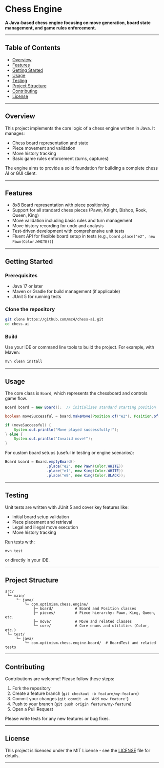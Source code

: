 
# Chess Engine

**A Java-based chess engine focusing on move generation, board state management, and game rules enforcement.**

---

## Table of Contents

- [Overview](#overview)  
- [Features](#features)  
- [Getting Started](#getting-started)  
- [Usage](#usage)  
- [Testing](#testing)  
- [Project Structure](#project-structure)  
- [Contributing](#contributing)  
- [License](#license)  

---

## Overview

This project implements the core logic of a chess engine written in Java. It manages:

- Chess board representation and state
- Piece movement and validation
- Move history tracking
- Basic game rules enforcement (turns, captures)

The engine aims to provide a solid foundation for building a complete chess AI or GUI client.

---

## Features

- 8x8 Board representation with piece positioning  
- Support for all standard chess pieces (Pawn, Knight, Bishop, Rook, Queen, King)  
- Move validation including basic rules and turn management  
- Move history recording for undo and analysis  
- Test-driven development with comprehensive unit tests  
- Fluent API for flexible board setup in tests (e.g., `board.place("e2", new Pawn(Color.WHITE))`)  

---

## Getting Started

### Prerequisites

- Java 17 or later  
- Maven or Gradle for build management (if applicable)  
- JUnit 5 for running tests  

### Clone the repository

```bash
git clone https://github.com/mc4/chess-ai.git
cd chess-ai
```

### Build

Use your IDE or command line tools to build the project. For example, with Maven:

```bash
mvn clean install
```

---

## Usage

The core class is `Board`, which represents the chessboard and controls game flow.

```java
Board board = new Board();  // initializes standard starting position

boolean moveSuccessful = board.makeMove(Position.of("e2"), Position.of("e4"));

if (moveSuccessful) {
    System.out.println("Move played successfully!");
} else {
    System.out.println("Invalid move!");
}
```

For custom board setups (useful in testing or engine scenarios):

```java
Board board = Board.emptyBoard()
                   .place("e2", new Pawn(Color.WHITE))
                   .place("e1", new King(Color.WHITE))
                   .place("e8", new King(Color.BLACK));
```

---

## Testing

Unit tests are written with JUnit 5 and cover key features like:

- Initial board setup validation  
- Piece placement and retrieval  
- Legal and illegal move execution  
- Move history tracking  

Run tests with:

```bash
mvn test
```

or directly in your IDE.

---

## Project Structure

```
src/
 └─ main/
     └─ java/
         └─ com.optimism.chess.engine/
             ├─ board/          # Board and Position classes
             ├─ pieces/         # Piece hierarchy: Pawn, King, Queen, etc.
             ├─ move/           # Move and related classes
             └─ core/           # Core enums and utilities (Color, etc.)
 └─ test/
     └─ java/
         └─ com.optimism.chess.engine.board/  # BoardTest and related tests
```

---

## Contributing

Contributions are welcome! Please follow these steps:

1. Fork the repository  
2. Create a feature branch (`git checkout -b feature/my-feature`)  
3. Commit your changes (`git commit -m 'Add new feature'`)  
4. Push to your branch (`git push origin feature/my-feature`)  
5. Open a Pull Request  

Please write tests for any new features or bug fixes.

---

## License

This project is licensed under the MIT License - see the [LICENSE](LICENSE) file for details.

---
